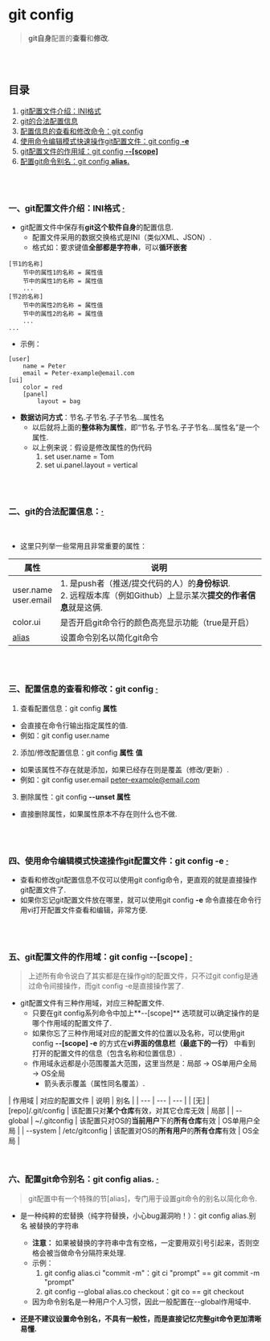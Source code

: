 # git config
> **git自身**配置的**查看**和**修改**.

<br><br>

## 目录
1. [git配置文件介绍：INI格式](#一git配置文件介绍ini格式--)
2. [git的合法配置信息](#二git的合法配置信息)
3. [配置信息的查看和修改命令：git config](#三配置信息的查看和修改git-config--)
4. [使用命令编辑模式快速操作git配置文件：git config **-e**](#四使用命令编辑模式快速操作git配置文件git-config--e--)
5. [git配置文件的作用域：git config **--[scope]**](#五git配置文件的作用域git-config---scope--)
6. [配置git命令别名：git config **alias.**](#六配置git命令别名git-config-alias--)

<br><br>

### 一、git配置文件介绍：INI格式  [·](#目录)

- git配置文件中保存有**git这个软件自身**的配置信息.
  - 配置文件采用的数据交换格式是INI（类似XML、JSON）.
  - 格式如：要求键值**全部都是字符串**，可以**循环嵌套**

```
[节1的名称]
    节中的属性1的名称 = 属性值
    节中的属性1的名称 = 属性值
    ...
[节2的名称]
    节中的属性2的名称 = 属性值
    节中的属性2的名称 = 属性值
    ...
...
```

- 示例：

```
[user]
    name = Peter
    email = Peter-example@email.com
[ui]
    color = red
    [panel]
        layout = bag
```

- **数据访问方式**：节名.子节名.子子节名...属性名
  - 以后就将上面的**整体称为属性**，即“节名.子节名.子子节名...属性名”是一个属性.
  - 以上例来说：假设是修改属性的伪代码
    1. set user.name = Tom
    2. set ui.panel.layout = vertical

<br><br>

### 二、git的合法配置信息：[·](#目录)
<br>

- 这里只列举一些常用且非常重要的属性：

| 属性 | 说明 |
| --- | --- |
| user.name<br>user.email | 1. 是push者（推送/提交代码的人）的**身份标识**.<br>2. 远程版本库（例如Github）上显示某次**提交的作者信息**就是这俩. |
| color.ui | 是否开启git命令行的颜色高亮显示功能（true是开启）|
| [alias](#六配置git命令别名git-config-alias--) | 设置命令别名以简化git命令 |

<br><br>

### 三、配置信息的查看和修改：git config  [·](#目录)

1. 查看配置信息：git config **属性**
  - 会直接在命令行输出指定属性的值.
  - 例如：git config user.name
2. 添加/修改配置信息：git config **属性** **值**
  - 如果该属性不存在就是添加，如果已经存在则是覆盖（修改/更新）.
  - 例如：git config user.email peter-example@email.com
3. 删除属性：git config **--unset 属性**
  - 直接删除属性，如果属性原本不存在则什么也不做.

<br><br>

### 四、使用命令编辑模式快速操作git配置文件：git config **-e**  [·](#目录)

- 查看和修改git配置信息不仅可以使用git config命令，更直观的就是直接操作git配置文件了.
- 如果你忘记git配置文件放在哪里，就可以使用git config **-e** 命令直接在命令行用vi打开配置文件查看和编辑，非常方便.

<br><br>

### 五、git配置文件的作用域：git config **--[scope]**  [·](#目录)
> 上述所有命令说白了其实都是在操作git的配置文件，只不过git config是通过命令间接操作，而git config -e是直接操作罢了.

- git配置文件有三种作用域，对应三种配置文件.
  - 只要在git config系列命令中加上**--[scope]** 选项就可以确定操作的是哪个作用域的配置文件了.
  - 如果你忘了三种作用域对应的配置文件的位置以及名称，可以使用git config **--[scope] -e** 的方式在**vi界面的信息栏（最底下的一行）** 中看到打开的配置文件的信息（包含名称和位置信息）.
  - 作用域永远都是小范围覆盖大范围，这里当然是：局部 -> OS单用户全局 -> OS全局
    - 箭头表示覆盖（属性同名覆盖）.

| 作用域 | 对应的配置文件 | 说明 | 别名 |
| --- | --- | --- |
| [无] | [repo]/.git/config | 该配置只对**某个仓库**有效，对其它仓库无效 | 局部 |
| --global | ~/.gitconfig | 该配置只对OS的**当前用户**下的**所有仓库**有效 | OS单用户全局 |
| --system | /etc/gitconfig | 该配置对OS的**所有用户**的**所有仓库**有效 | OS全局 |

<br>

### 六、配置git命令别名：git config **alias.**  [·](#目录)
> git配置中有一个特殊的节[alias]，专门用于设置git命令的别名以简化命令.

- 是一种纯粹的宏替换（纯字符替换，小心bug漏洞哟！）：git config alias.别名 被替换的字符串
  - **注意：** 如果被替换的字符串中含有空格，一定要用双引号引起来，否则空格会被当做命令分隔符来处理.
  - 示例：
    1. git config alias.ci "commit -m"：git ci "prompt"  ==  git commit -m "prompt"
    2. git config --global alias.co checkout：git co  ==  git checkout
  - 因为命令别名是一种用户个人习惯，因此一般配置在--global作用域中.


- **还是不建议设置命令别名，不具有一般性，而是直接记忆完整git命令更加清晰易懂.**
